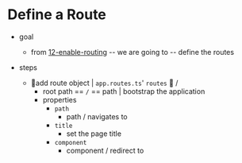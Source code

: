 # Define a Route

* goal
  * from [12-enable-routing](../12-enable-routing) -- we are going to -- define the routes

* steps
  * 👀add route object | `app.routes.ts`' `routes` 👀 /
    * root path == `/` == path | bootstrap the application
    * properties
      * `path`
        * path / navigates to
      * `title`
        * set the page title
      * `component`
        * component / redirect to
